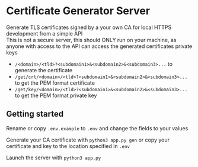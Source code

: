# Certificate Generator Server

Generate TLS certificates signed by a your own CA for local HTTPS development from a simple API  
This is not a secure server, this should ONLY run on your machine, as anyone with access to the API
can access the generated certificates private keys

* `/<domain>/<tld>?<subdomain1>&<subdomain2>&<subdomain3>...` to generate the certificate
* `/get/crt/<domain>/<tld>?<subdomain1>&<subdomain2>&<subdomain3>...` to get the PEM format certificate
* `/get/key/<domain>/<tld>?<subdomain1>&<subdomain2>&<subdomain3>...` to get the PEM format private key

## Getting started
Rename or copy `.env.example` to `.env` and change the fields to your values

Generate your CA certificate with `python3 app.py gen` or copy your certificate and key to the location specified in `.env`

Launch the server with `python3 app.py`

